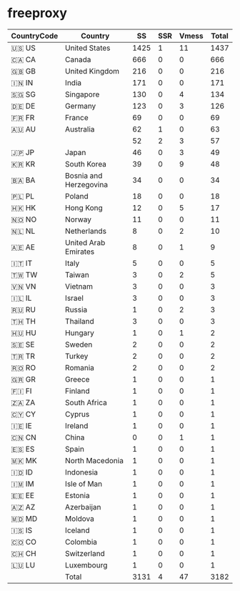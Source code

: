 # freeproxy

|CountryCode|Country|SS|SSR|Vmess|Total|
|  ----  | ----  |  ----  | ----  |  ----  | ----  |
|🇺🇸 US|United States|1425|1|11|1437|
|🇨🇦 CA|Canada|666|0|0|666|
|🇬🇧 GB|United Kingdom|216|0|0|216|
|🇮🇳 IN|India|171|0|0|171|
|🇸🇬 SG|Singapore|130|0|4|134|
|🇩🇪 DE|Germany|123|0|3|126|
|🇫🇷 FR|France|69|0|0|69|
|🇦🇺 AU|Australia|62|1|0|63|
| ||52|2|3|57|
|🇯🇵 JP|Japan|46|0|3|49|
|🇰🇷 KR|South Korea|39|0|9|48|
|🇧🇦 BA|Bosnia and Herzegovina|34|0|0|34|
|🇵🇱 PL|Poland|18|0|0|18|
|🇭🇰 HK|Hong Kong|12|0|5|17|
|🇳🇴 NO|Norway|11|0|0|11|
|🇳🇱 NL|Netherlands|8|0|2|10|
|🇦🇪 AE|United Arab Emirates|8|0|1|9|
|🇮🇹 IT|Italy|5|0|0|5|
|🇹🇼 TW|Taiwan|3|0|2|5|
|🇻🇳 VN|Vietnam|3|0|0|3|
|🇮🇱 IL|Israel|3|0|0|3|
|🇷🇺 RU|Russia|1|0|2|3|
|🇹🇭 TH|Thailand|3|0|0|3|
|🇭🇺 HU|Hungary|1|0|1|2|
|🇸🇪 SE|Sweden|2|0|0|2|
|🇹🇷 TR|Turkey|2|0|0|2|
|🇷🇴 RO|Romania|2|0|0|2|
|🇬🇷 GR|Greece|1|0|0|1|
|🇫🇮 FI|Finland|1|0|0|1|
|🇿🇦 ZA|South Africa|1|0|0|1|
|🇨🇾 CY|Cyprus|1|0|0|1|
|🇮🇪 IE|Ireland|1|0|0|1|
|🇨🇳 CN|China|0|0|1|1|
|🇪🇸 ES|Spain|1|0|0|1|
|🇲🇰 MK|North Macedonia|1|0|0|1|
|🇮🇩 ID|Indonesia|1|0|0|1|
|🇮🇲 IM|Isle of Man|1|0|0|1|
|🇪🇪 EE|Estonia|1|0|0|1|
|🇦🇿 AZ|Azerbaijan|1|0|0|1|
|🇲🇩 MD|Moldova|1|0|0|1|
|🇮🇸 IS|Iceland|1|0|0|1|
|🇨🇴 CO|Colombia|1|0|0|1|
|🇨🇭 CH|Switzerland|1|0|0|1|
|🇱🇺 LU|Luxembourg|1|0|0|1|
||Total|3131|4|47|3182|
